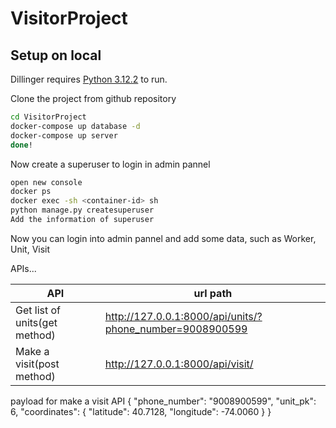 # VisitorProject

## Setup on local

Dillinger requires [Python 3.12.2](https://www.python.org/downloads/release/python-3122/)  to run.

Clone the project from github repository
```sh
cd VisitorProject
docker-compose up database -d
docker-compose up server
done!
```

Now create a superuser to login in admin pannel 
```sh
open new console
docker ps
docker exec -sh <container-id> sh
python manage.py createsuperuser
Add the information of superuser
```

Now you can login into admin pannel and add some data, such as Worker, Unit, Visit

APIs...

| API | url path |
| ------ | ------ |
| Get list of units(get method) | http://127.0.0.1:8000/api/units/?phone_number=9008900599 |
| Make a visit(post method) | http://127.0.0.1:8000/api/visit/ |
payload for make a visit API
        {
          "phone_number": "9008900599",
          "unit_pk": 6,
          "coordinates": {
            "latitude": 40.7128,
            "longitude": -74.0060
          }
        }

